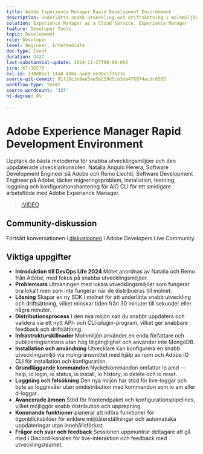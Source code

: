 ```yaml
---
title: Adobe Experience Manager Rapid Development Environment
description: Underlätta snabb utveckling och driftsättning i molnmiljöer med Adobe nya SDK, vilket minskar driftsättningstiden avsevärt och stöder snabba uppdateringar, liveloggar och avancerade konfigurationsalternativ, vilket diskuterades i DevOps Life 2024.
solution: Experience Manager as a Cloud Service, Experience Manager
feature: Developer Tools
topic: Development
role: Developer
level: Beginner, Intermediate
doc-type: Event
duration: 2427
last-substantial-update: 2024-11-27T00:00:00Z
jira: KT-16570
exl-id: 330d8be1-14a0-488a-aae0-ee90e1f7621e
source-git-commit: 91f20c3e9ee5ae5b259d5cb3da476974acdc6585
workflow-type: tm+mt
source-wordcount: '337'
ht-degree: 0%

---
```


# Adobe Experience Manager Rapid Development Environment

Upptäck de bästa metoderna för snabba utvecklingsmiljöer och den uppdaterade utvecklarkonsolen. Natalia Angulo Herera, Software Development Engineer på Adobe och Remo Liechti, Software Development Engineer på Adobe, täcker migreringsproblem, installation, testning, loggning och konfigurationshantering för AIO CLI för ett smidigare arbetsflöde med Adobe Experience Manager.

>[!VIDEO](https://video.tv.adobe.com/v/3440397/?learn=on&enablevpops)


## Community-diskussion

Fortsätt konversationen i [diskussionen](https://adobe.ly/3UJluDo) i Adobe Developers Live Community.

## Viktiga uppgifter

* **Introduktion till DevOps Life 2024** Mötet anordnas av Natalia och Remo från Adobe, med fokus på snabba utvecklingsmiljöer.
* **Problemsats** Utmaningen med lokala utvecklingsmiljöer som fungerar bra lokalt men som inte fungerar när de distribueras till molnet.
* **Lösning** Skapar en ny SDK i molnet för att underlätta snabb utveckling och driftsättning, vilket minskar tiden från 30 minuter till sekunder eller några minuter.
* **Distributionsprocess** I den nya miljön kan du snabbt uppdatera och validera via ett nytt API- och CLI-plugin-program, vilket ger snabbare feedback och driftsättning.
* **Infrastrukturskillnader** Molnmiljön använder en enda författare och publiceringsinstans utan hög tillgänglighet och använder inte MongoDB.
* **Installation och användning** Utvecklare kan konfigurera en snabb utvecklingsmiljö via molngränssnittet med hjälp av npm och Adobe IO CLI för installation och konfiguration.
* **Grundläggande kommandon** Nyckelkommandon omfattar io amd —help, io login, io status, io install, io history, io delete och io reset.
* **Loggning och felsökning** Den nya miljön har stöd för live-loggar och byte av loggnivåer utan omdistribution med kommandon som io am eller d-loggar.
* **Avancerade ämnen** Stöd för frontendpaket och konfigurationspipelines, vilket möjliggör snabb distribution och upprepning.
* **Kommande funktioner** planerar att införa funktioner för ögonblicksbilder för enklare miljöåterställningar och automatiska uppdateringar utan innehållsförlust.
* **Frågor och svar och feedback** Sessionen uppmuntrar deltagare att gå med i Discord-kanalen för live-interaktion och feedback med utvecklingsteamet.
